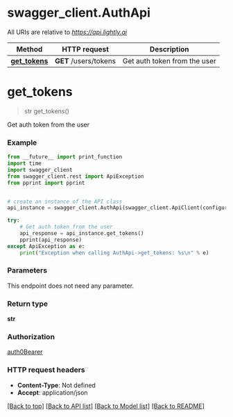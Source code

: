 # swagger_client.AuthApi

All URIs are relative to *https://api.lightly.ai*

Method | HTTP request | Description
------------- | ------------- | -------------
[**get_tokens**](AuthApi.md#get_tokens) | **GET** /users/tokens | Get auth token from the user

# **get_tokens**
> str get_tokens()

Get auth token from the user

### Example
```python
from __future__ import print_function
import time
import swagger_client
from swagger_client.rest import ApiException
from pprint import pprint


# create an instance of the API class
api_instance = swagger_client.AuthApi(swagger_client.ApiClient(configuration))

try:
    # Get auth token from the user
    api_response = api_instance.get_tokens()
    pprint(api_response)
except ApiException as e:
    print("Exception when calling AuthApi->get_tokens: %s\n" % e)
```

### Parameters
This endpoint does not need any parameter.

### Return type

**str**

### Authorization

[auth0Bearer](../README.md#auth0Bearer)

### HTTP request headers

 - **Content-Type**: Not defined
 - **Accept**: application/json

[[Back to top]](#) [[Back to API list]](../README.md#documentation-for-api-endpoints) [[Back to Model list]](../README.md#documentation-for-models) [[Back to README]](../README.md)

